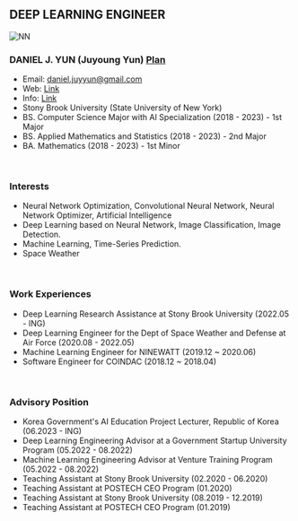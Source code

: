 ## DEEP LEARNING ENGINEER

![NN](https://user-images.githubusercontent.com/87653966/205438513-f7d613dc-a8f0-4bec-9f92-285560e0e5db.png)

### DANIEL J. YUN (Juyoung Yun) [Plan](https://github.com/YUNBLAK/PLAN)
- Email: daniel.juyyun@gmail.com
- Web: [Link](www.worldwidedaniel.com/)
- Info: [Link](www.worldwidedaniel.com/etc/404)
- Stony Brook University (State University of New York)
- BS. Computer Science Major with AI Specialization (2018 - 2023) - 1st Major
- BS. Applied Mathematics and Statistics (2018 - 2023) - 2nd Major 
- BA. Mathematics (2018 - 2023) - 1st Minor 

<br>

###
### Interests
- Neural Network Optimization, Convolutional Neural Network, Neural Network Optimizer, Artificial Intelligence
- Deep Learning based on Neural Network, Image Classification, Image Detection.
- Machine Learning, Time-Series Prediction.
- Space Weather

<br>

###
### Work Experiences
- Deep Learning Research Assistance at Stony Brook University (2022.05 - ING)
- Deep Learning Engineer for the Dept of Space Weather and Defense at Air Force (2020.08 - 2022.05)
- Machine Learning Engineer for NINEWATT (2019.12 ~ 2020.06)
- Software Engineer for COINDAC (2018.12 ~ 2018.04)

<br>

###
### Advisory Position
- Korea Government's AI Education Project Lecturer, Republic of Korea (06.2023 - ING)
- Deep Learning Engineering Advisor at a Government Startup University Program (05.2022 - 08.2022)
- Machine Learning Engineering Advisor at Venture Training Program (05.2022 - 08.2022)
- Teaching Assistant at Stony Brook University (02.2020 - 06.2020)
- Teaching Assistant at POSTECH CEO Program (01.2020)
- Teaching Assistant at Stony Brook University (08.2019 - 12.2019)
- Teaching Assistant at POSTECH CEO Program (01.2019)

     
<br>     
<br>

###   
###   



<!--
**YUNBLAK/yunblak** is a ✨ _special_ ✨ repository because its `README.md` (this file) appears on your GitHub profile.

Here are some ideas to get you started:

- 🔭 I’m currently working on ...
- 🌱 I’m currently learning ...
- 👯 I’m looking to collaborate on ...
- 🤔 I’m looking for help with ...
- 💬 Ask me about ...
- 📫 How to reach me: ...
- 😄 Pronouns: ...
- ⚡ Fun fact: ...
-->
